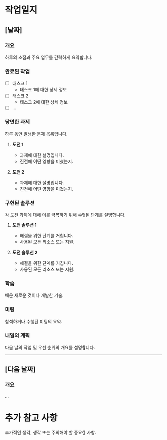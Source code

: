 # 작업일지

## [날짜]

### 개요

하루의 초점과 주요 업무를 간략하게 요약합니다.

### 완료된 작업

- [ ] 태스크 1
    - 태스크 1에 대한 상세 정보
- [ ] 태스크 2
    - 태스크 2에 대한 상세 정보
- [ ] ...

### 당면한 과제

하루 동안 발생한 문제 목록입니다.

1. **도전 1**
    - 과제에 대한 설명입니다.
    - 진전에 어떤 영향을 미쳤는지.

2. **도전 2**
    - 과제에 대한 설명입니다.
    - 진전에 어떤 영향을 미쳤는지.

### 구현된 솔루션

각 도전 과제에 대해 이를 극복하기 위해 수행된 단계를 설명합니다.

1. **도전 솔루션 1**
    - 해결을 위한 단계를 거칩니다.
    - 사용된 모든 리소스 또는 지원.

2. **도전 솔루션 2**
    - 해결을 위한 단계를 거칩니다.
    - 사용된 모든 리소스 또는 지원.

### 학습

배운 새로운 것이나 개발한 기술.

### 미팅

참석하거나 수행된 미팅의 요약.

### 내일의 계획

다음 날의 작업 및 우선 순위의 개요를 설명합니다.

---

## [다음 날짜]

### 개요

...

# 추가 참고 사항

추가적인 생각, 생각 또는 주의해야 할 중요한 사항.